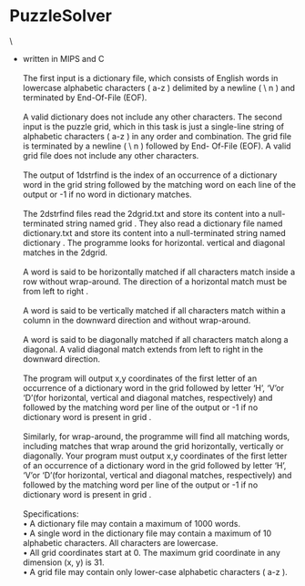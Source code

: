 # PuzzleSolver
\
- written in MIPS and C
\
\
The
first input is a dictionary file, which consists of English words in lowercase alphabetic
characters (
a-z
) delimited by a newline (
\\
n
) and terminated by End-Of-File (EOF). 
\
\
A
valid dictionary does not include any other characters.  The second input is the puzzle
grid, which in this task is just a single-line string of alphabetic characters (
a-z
) in any
order and combination.  The grid file is terminated by a newline (
\\
n
) followed by End-
Of-File (EOF). 
A valid grid file does not include any other characters. 
\
\
 The output of 1dstrfind
is the index of an occurrence of a dictionary word in the
grid
string followed by the
matching word on each line of the output or
-1
if no word in
dictionary
matches.
\
\
The 2dstrfind files read the
2dgrid.txt
and store its content into a null-
terminated string named
grid
.  They also read a dictionary file named
dictionary.txt
and store its content into a null-terminated string named
dictionary
. 
The programme looks for horizontal. vertical and diagonal matches in the 2dgrid.
\
\
A word is said to be horizontally matched if all characters match inside a row without
wrap-around.  The direction of a horizontal match must be from
left
to
right
. 
\
\
A word is said to be vertically matched if all characters match
within a column in the
downward
direction and without wrap-around.
\
\
 A word is said to be diagonally matched
if  all  characters  match  along  a  diagonal.   A  valid  diagonal  match  extends  from  left
to  right  in  the  downward  direction.
\
\
The program will
output x,y coordinates of the first letter of an occurrence of a dictionary word in
the
grid
followed by letter ‘H’, ‘V’or ‘D’(for horizontal, vertical and diagonal matches,
respectively)  and  followed  by  the  matching  word  per  line  of  the  output  or
-1
if  no
dictionary word is present in
grid
.
\
\
Similarly, for wrap-around, the programme will
find all matching words, including
matches that wrap around the grid horizontally, vertically or diagonally.  Your program
must output x,y coordinates of the first letter of an occurrence of a dictionary word in
the
grid
followed by letter ‘H’, ‘V’or ‘D’(for horizontal, vertical and diagonal matches,
respectively)  and  followed  by  the  matching  word  per  line  of  the  output  or
-1
if  no
dictionary word is present in
grid
.
\
\
Specifications:
\
•
A dictionary file may contain a maximum of 1000 words.
\
•
A  single  word  in  the  dictionary  file  may  contain  a  maximum  of  10  alphabetic
characters.  All characters are lowercase.
\
•
All grid coordinates start at 0.  The maximum grid coordinate in any dimension
(x, y) is 31.
\
•
A grid file may contain only lower-case alphabetic characters (
a-z
).
